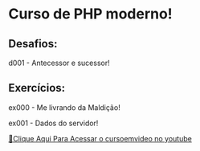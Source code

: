 <h1>Curso de PHP moderno!</h1>

<h2>Desafios:</h2>
<p>d001 - Antecessor e sucessor!</p>
<h2>Exercícios:</h2>
<p>ex000 - Me livrando da Maldição!</p>
<p>ex001 - Dados do servidor!</p>



[🔗Clique Aqui Para Acessar o cursoemvideo no youtube](https://www.youtube.com/watch?v=TfsO0BGvGn0&list=PLHz_AreHm4dlFPrCXCmd5g92860x_Pbr_)

